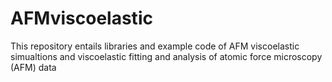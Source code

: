 # AFMviscoelastic
This repository entails libraries and example code of AFM viscoelastic simualtions and viscoelastic fitting and analysis of atomic force microscopy (AFM) data
